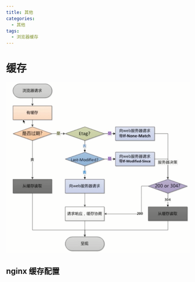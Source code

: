 ```yaml
---
title: 其他
categories:
  - 其他
tags:
  - 浏览器缓存
---
```


# 缓存

![浏览器缓存](../asserts/img/cache.png)


## nginx 缓存配置



